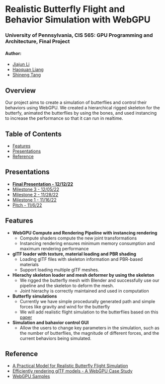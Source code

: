 Realistic Butterfly Flight and Behavior Simulation with WebGPU
==================================
### University of Pennsylvania, CIS 565: GPU Programming and Architecture, Final Project
#### Author:   
* [Jiajun Li](https://www.linkedin.com/in/jiajun-li-5063a4217/) 
* [Haoquan Liang](https://www.linkedin.com/in/leohaoquanliang/)
* [Shineng Tang](https://www.linkedin.com/in/shineng-t-224192195/)

## **Overview**

Our project aims to create a simulation of butterflies and control their behaviors using WebGPU. We created a hierarchical rigged skeleton for the butterfy, animated the butterflies by using the bones, and used instancing to increase the performance so that it can run in realtime.    

## Table of Contents  
* [Features](#features) 
* [Presentations](#presentation)
* [Reference](#reference)

## <a name="presentation">Presentations</a>
* [**Final Presentation - 12/12/22**](https://docs.google.com/presentation/d/17RwpunRFOpwLk0Y-TTjAFLTOdtHMy-Pt/edit?usp=sharing&ouid=108273071647581215041&rtpof=true&sd=true)
* [Milestone 3 - 12/05/22](https://docs.google.com/presentation/d/1AHIefwlu55ZyYZG1VEadliJOUGMHE7-N/edit#slide=id.g19cb66c9ca1_0_15)
* [Milestone 2 - 11/28/22](https://docs.google.com/presentation/d/1AHIefwlu55ZyYZG1VEadliJOUGMHE7-N/edit?rtpof=true)
* [Milestone 1 - 11/16/22](https://docs.google.com/presentation/d/1D0KU-Wp5UGeHj1HUCtebzcEjDT0gydEKm9OTPFgEmzs/edit#slide=id.g18fde25b9ae_9_0)
* [Pitch - 11/6/22](https://docs.google.com/presentation/d/1jvJxEsBRErgb7ftC49tvywUgjpmYqgujXNGTN85En-0/edit?usp=sharing)


## <a name="features">Features</a>
- **WebGPU Compute and Rendering Pipeline with instancing rendering**
  - Compute shaders compute the new joint transformations
  - Instancing rendering ensures minimum memory consumption and maximum rendering performance   
- **glTF loader with texture, material loading and PBR shading**
  - Loading glTF files with skeleton information and PBR-based materials
  - Support loading multiple glTF meshes.   
- **Hierachy skeleton loader and mesh deformer by using the skeleton**
  - We rigged the butterfly mesh with Blender and successfully use our pipeline and the skeleton to deform the mesh.
  - Joint hierachy is correctly maintained and used in computation   
- **Butterfly simulations**
  - Currently we have simple procedurally generated path and simple forces like gravity and wind for the butterfly
  - We will add realistic flight simulation to the butterflies based on this [paper](http://www.cad.zju.edu.cn/home/jin/tog2022/tog2022.pdf)    
- **Simulation and bahavior control GUI**
  - Allow the users to change key parameters in the simulation, such as the number of butterflies, the magnitude of different forces, and the current behaviors being simulated.    


## <a name="reference"> Reference </a>
* [A Practical Model for Realistic Butterfly Flight Simulation](http://www.cad.zju.edu.cn/home/jin/tog2022/tog2022.pdf)
* [Efficiently rendering glTF models - A WebGPU Case Study](https://toji.github.io/webgpu-gltf-case-study/)
* [WebGPU Samples](https://austin-eng.com/webgpu-samples)
